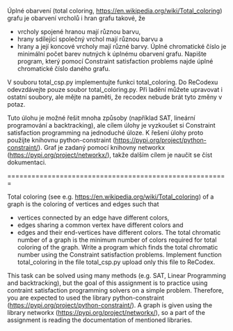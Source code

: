 Úplné obarvení (total coloring, https://en.wikipedia.org/wiki/Total_coloring) grafu je obarvení vrcholů i hran grafu takové, že
* vrcholy spojené hranou mají různou barvu,
* hrany sdílející společný vrchol mají různou barvu a
* hrany a její koncové vrcholy mají různé barvy.
Úplné chromatické číslo je minimální počet barev nutných k úplnému obarvení grafu. Napište program, který pomocí Constraint satisfaction problems najde úplné chromatické číslo daného grafu.

V souboru total_csp.py implementujte funkci total_coloring. Do ReCodexu odevzdávejte pouze soubor total_coloring.py. Při ladění můžete upravovat i ostatní soubory, ale mějte na paměti, že recodex nebude brát tyto změny v potaz.

Tuto úlohu je možné řešit mnoha způsoby (například SAT, lineární programování a backtracking), ale cílem úlohy je vyzkoušet si Constraint satisfaction programming na jednoduché úloze. K řešení úlohy proto použijte knihovnu python-constraint (https://pypi.org/project/python-constraint/). Graf je zadaný pomocí knihovny networkx (https://pypi.org/project/networkx/), takže dalším cílem je naučit se číst dokumentaci.


=======================================================

Total coloring (see e.g. https://en.wikipedia.org/wiki/Total_coloring) of a graph is the coloring of vertices and edges such that
* vertices connected by an edge have different colors,
* edges sharing a common vertex have different colors and
* edges and their end-vertices have different colors.
The total chromatic number of a graph is the minimum number of colors required for total coloring of the graph. Write a program which finds the total chromatic number using the Constraint satisfaction problems. Implement function total_coloring in the file total_csp.py upload only this file to ReCodex.

This task can be solved using many methods (e.g. SAT, Linear Programming and backtracking), but the goal of this assignment is to practice using contraint satisfaction programming solvers on a simple problem. Therefore, you are expected to used the library python-constraint (https://pypi.org/project/python-constraint/). A graph is given using the library networkx (https://pypi.org/project/networkx/), so a part of the assignment is reading the documentation of mentioned libraries.

